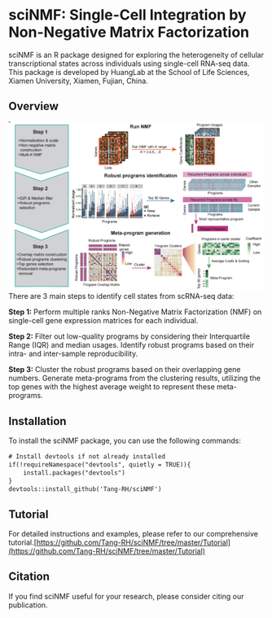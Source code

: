 # **sciNMF: Single-Cell Integration by  Non-Negative Matrix Factorization**

sciNMF is an R package designed for exploring the heterogeneity of cellular transcriptional states across individuals using single-cell RNA-seq data. This package is developed by HuangLab at the School of Life Sciences, Xiamen University, Xiamen, Fujian, China.

## **Overview**
![alt text](overview.png)
There are 3 main steps to identify cell states from scRNA-seq data:  

**Step 1:** Perform multiple ranks Non-Negative Matrix Factorization (NMF) on single-cell gene expression matrices for each individual.

**Step 2:** Filter out low-quality programs by considering their Interquartile Range (IQR) and median usages. Identify robust programs based on their intra- and inter-sample reproducibility.

**Step 3:** Cluster the robust programs based on their overlapping gene numbers. Generate meta-programs from the clustering results, utilizing the top genes with the highest average weight to represent these meta-programs.


## **Installation**
To install the sciNMF package, you can use the following commands: 
```
# Install devtools if not already installed 
if(!requireNamespace("devtools", quietly = TRUE)){
    install.packages("devtools") 
} 
devtools::install_github('Tang-RH/sciNMF')
```

## **Tutorial**
For detailed instructions and examples, please refer to our comprehensive tutorial.[https://github.com/Tang-RH/sciNMF/tree/master/Tutorial](https://github.com/Tang-RH/sciNMF/tree/master/Tutorial)

## **Citation**
If you find sciNMF useful for your research, please consider citing our publication.
